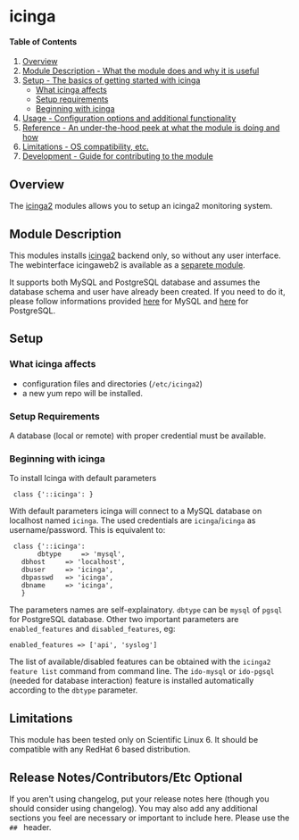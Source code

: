 # icinga

#### Table of Contents

1. [Overview](#overview)
2. [Module Description - What the module does and why it is useful](#module-description)
3. [Setup - The basics of getting started with icinga](#setup)
    * [What icinga affects](#what-icinga-affects)
    * [Setup requirements](#setup-requirements)
    * [Beginning with icinga](#beginning-with-icinga)
4. [Usage - Configuration options and additional functionality](#usage)
5. [Reference - An under-the-hood peek at what the module is doing and how](#reference)
5. [Limitations - OS compatibility, etc.](#limitations)
6. [Development - Guide for contributing to the module](#development)

## Overview


The [icinga2](https://www.icinga.org/) modules allows you to setup an icinga2 monitoring system.

## Module Description

This modules installs [icinga2](https://www.icinga.org/) backend only, so without any user interface.
The webinterface icingaweb2 is available as a [separete module](https://github.com/talamoig/icingaweb2).

It supports both MySQL and PostgreSQL database and assumes the database schema and user have already been created.
If you need to do it, please follow informations provided 
[here](http://docs.icinga.org/icinga2/latest/doc/module/icinga2/chapter/getting-started#setting-up-mysql-db)
for MySQL and 
[here](http://docs.icinga.org/icinga2/latest/doc/module/icinga2/chapter/getting-started#installing-database-postgresql-server)
for PostgreSQL.

## Setup

### What icinga affects

* configuration files and directories (`/etc/icinga2`)
* a new yum repo will be installed.

### Setup Requirements

A database (local or remote) with proper credential must be available.

### Beginning with icinga

To install Icinga with default parameters 

     class {'::icinga': }

With default parameters icinga will connect to a MySQL database on localhost named `icinga`.
The used credentials are `icinga`/`icinga` as username/password.
This is equivalent to:

     class {'::icinga':
     	   dbtype     => 'mysql',
	   dbhost     => 'localhost',
	   dbuser     => 'icinga',
	   dbpasswd   => 'icinga',
	   dbname     => 'icinga',
	   }

The parameters names are self-explainatory. `dbtype` can be `mysql` of `pgsql` for PostgreSQL database.
Other two important parameters are `enabled_features` and `disabled_features`, eg:

	enabled_features => ['api', 'syslog']

The list of available/disabled features can be obtained with the `icinga2 feature list` command from command line.
The `ido-mysql` or `ido-pgsql` (needed for database interaction) feature is installed automatically according
to the `dbtype` parameter.

## Limitations

This module has been tested only on Scientific Linux 6. 
It should be compatible with any RedHat 6 based distribution.

## Release Notes/Contributors/Etc **Optional**

If you aren't using changelog, put your release notes here (though you should
consider using changelog). You may also add any additional sections you feel are
necessary or important to include here. Please use the `## ` header.
